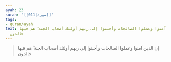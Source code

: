 ```yaml
---
ayah: 23
surah: '[[011|سورة]]'
tags:
- quran/ayah
text: إن الذين آمنوا وعملوا الصالحات وأخبتوا إلى ربهم أولئك أصحاب الجنة ۖ هم فيها
  خالدون
---
```

> إن الذين آمنوا وعملوا الصالحات وأخبتوا إلى ربهم أولئك أصحاب الجنة ۖ هم فيها خالدون
